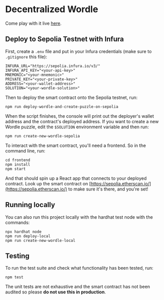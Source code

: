 # Decentralized Wordle

Come play with it live [here](https://master.dme99r4sotkse.amplifyapp.com/).

## Deploy to Sepolia Testnet with Infura

First, create a `.env` file and put in your Infura credentials (make sure to `.gitignore` this file):

```shell
INFURA_URL="https://sepolia.infura.io/v3/"
INFURA_API_KEY="<your-api-key>"
MNEMONIC="<your-mnemonic>"
PRIVATE_KEY="<your-private-key>"
ADDRESS="<your-wallet-address>"
SOLUTION="<your-wordle-solution>"
```

Then to deploy the smart contract onto the Sepolia testnet, run:

```shell
npm run deploy-wordle-and-create-puzzle-on-sepolia
```

When the script finishes, the console will print out the deployer's wallet address and the contract's deployed address. If you want to create a new Wordle puzzle, edit the `$SOLUTION` environment variable and then run:

```shell
npm run create-new-wordle-sepolia
```

To interact with the smart contract, you'll need a frontend. So in the command line, run:

```shell
cd frontend
npm install
npm start
```

And that should spin up a React app that connects to your deployed contract. Look up the smart contract on [https://sepolia.etherscan.io/](https://sepolia.etherscan.io/) to make sure it's there, and you're set!

## Running locally

You can also run this project locally with the hardhat test node with the commands:

```shell
npx hardhat node
npm run deploy-local
npm run create-new-wordle-local
```

## Testing

To run the test suite and check what functionality has been tested, run:

```shell
npm test
```

The unit tests are not exhaustive and the smart contract has not been audited so please **do not use this in production**.
